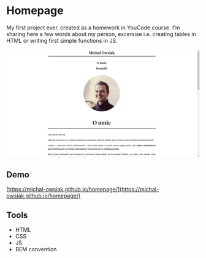 # **Homepage**

My first project ever, created as a homework in YouCode course. I'm sharing here a few words about my person, excersise i.e. creating tables in HTML or writing first simple functions in JS.

![screenshot](https://github.com/michal-owsiak/homepage/blob/main/images/screenshot.png?raw=true)
## Demo

[https://michal-owsiak.github.io/homepage/](https://michal-owsiak.github.io/homepage/)
## Tools

 - HTML
 - CSS
 - JS
 - BEM convention